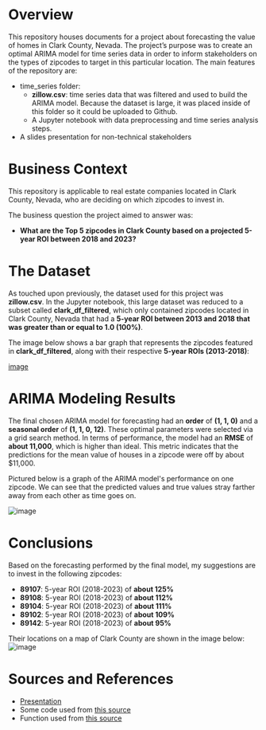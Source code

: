 # Overview 

This repository houses documents for a project about forecasting the value of homes in Clark County, Nevada. The project’s purpose was to create an optimal ARIMA model for time series data in order to inform stakeholders on the types of zipcodes to target in this particular location. The main features of the repository are: 
* time_series folder:
  * <b>zillow.csv</b>: time series data that was filtered and used to build the ARIMA model. Because the dataset is large, it was placed inside of this folder so it could be uploaded to Github.
  * A Jupyter notebook with data preprocessing and time series analysis steps.
* A slides presentation for non-technical stakeholders 

# Business Context
This repository is applicable to real estate companies located in Clark County, Nevada, who are deciding on which zipcodes to invest in.  

The business question the project aimed to answer was: 
* <b>What are the Top 5 zipcodes in Clark County based on a projected 5-year ROI between 2018 and 2023?</b>  

# The Dataset
As touched upon previously, the dataset used for this project was <b>zillow.csv</b>. In the Jupyter notebook, this large dataset was reduced to a subset called <b>clark_df_filtered</b>, which only contained zipcodes located in Clark County, Nevada that had a <b>5-year ROI between 2013 and 2018 that was greater than or equal to 1.0 (100%)</b>. 

The image below shows a bar graph that represents the zipcodes featured in <b>clark_df_filtered</b>, along with their respective <b>5-year ROIs (2013-2018)</b>:

[image](https://github.com/jbenedito99/Zipcode-Time-Series-Modeling/assets/125815448/7701e0a9-9963-47aa-a39b-4680e0909063)

# ARIMA Modeling Results 
The final chosen ARIMA model for forecasting had an <b>order</b> of <b>(1, 1, 0)</b> and a <b>seasonal order</b> of <b>(1, 1, 0, 12)</b>. These optimal parameters were selected via a grid search method. In terms of performance, the model had an <b>RMSE</b> of <b>about 11,000</b>, which is higher than ideal. This metric indicates that the predictions for the mean value of houses in a zipcode were off by about $11,000.  

Pictured below is a graph of the ARIMA model's performance on one zipcode. We can see that the predicted values and true values stray farther away from each other as time goes on.

![image](https://github.com/jbenedito99/Zipcode-Time-Series-Modeling/assets/125815448/6fd648d1-da80-448f-89eb-10a2cb057918)

# Conclusions
Based on the forecasting performed by the final model, my suggestions are to invest in the following zipcodes:
* <b>89107</b>: 5-year ROI (2018-2023) of <b>about 125%</b>
* <b>89108</b>: 5-year ROI (2018-2023) of <b>about 112%</b>
* <b>89104</b>: 5-year ROI (2018-2023) of <b>about 111%</b>
* <b>89102</b>: 5-year ROI (2018-2023) of <b>about 109%</b>
* <b>89142</b>: 5-year ROI (2018-2023) of <b>about 95%</b>

Their locations on a map of Clark County are shown in the image below:
![image](https://github.com/jbenedito99/Zipcode-Time-Series-Modeling/assets/125815448/3879c98a-8dc3-47b8-b7d9-f6cf4a9278e2)

# Sources and References
* [Presentation](https://docs.google.com/presentation/d/1JLzdTuIlCCfLuBinhpQ7khWfGZ7zDEcFditZRjjHTGg/edit?usp=sharing) 
* Some code used from [this source](https://github.com/sanjitva/Zillow-TimeSeries-Modeling/blob/main/final_notebook.ipynb)
* Function used from [this source](https://medium.com/@feraguilari/time-series-analysis-modfinalproyect-b9fb23c28309) 
